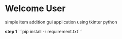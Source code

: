 <h1>Welcome User</h1>

<p>simple item addition gui application using tkinter python </p>
<strong>step 1</strong>
```pip install -r requirement.txt```
